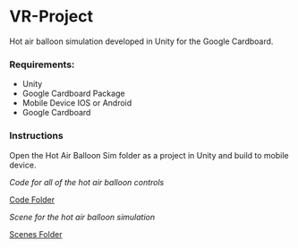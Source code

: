 # VR-Project
Hot air balloon simulation developed in Unity for the Google Cardboard.

### Requirements:
- Unity
- Google Cardboard Package
- Mobile Device IOS or Android
- Google Cardboard


### Instructions
Open the Hot Air Balloon Sim folder as a project in Unity and build to mobile device.


_Code for all of the hot air balloon controls_

[Code Folder](/Hot%20Air%20Balloon%20Sim/Assets/Samples/Google%20Cardboard%20XR%20Plugin%20for%20Unity/1.16.0/Hello%20Cardboard/Scripts/HovercraftControl/)

_Scene for the hot air balloon simulation_

[Scenes Folder](/Hot%20Air%20Balloon%20Sim/Assets/Samples/Google%20Cardboard%20XR%20Plugin%20for%20Unity/1.16.0/Hello%20Cardboard/Scenes/)
